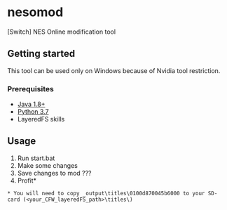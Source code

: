 # nesomod

[Switch] NES Online modification tool

## Getting started

This tool can be used only on Windows because of Nvidia tool restriction.

### Prerequisites

* [Java 1.8+](https://java.com/ru/download/)
* [Python 3.7](https://www.python.org/downloads/)
* LayeredFS skills

## Usage

1. Run start.bat
2. Make some changes
3. Save changes to mod 
???
4. Profit*

```
* You will need to copy _output\titles\0100d870045b6000 to your SD-card (<your_CFW_layeredFS_path>\titles\)
```
